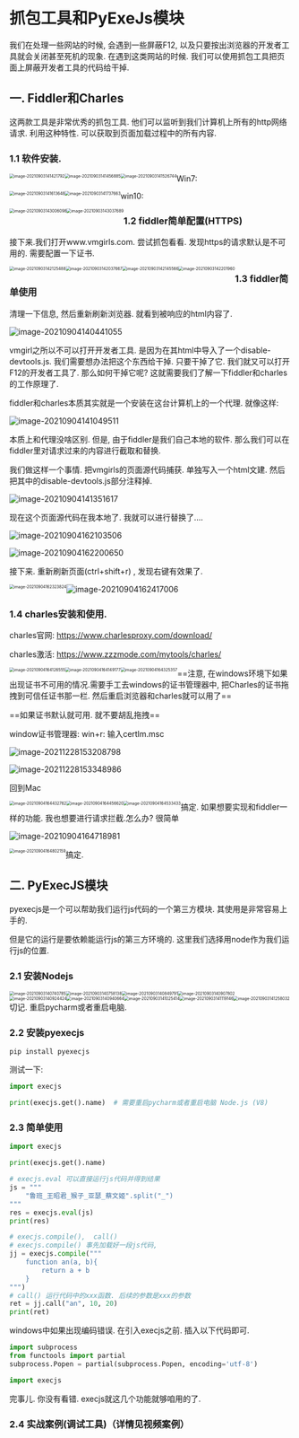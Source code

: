 # 抓包工具和PyExeJs模块



我们在处理一些网站的时候, 会遇到一些屏蔽F12, 以及只要按出浏览器的开发者工具就会关闭甚至死机的现象. 在遇到这类网站的时候. 我们可以使用抓包工具把页面上屏蔽开发者工具的代码给干掉. 



## 一. Fiddler和Charles

这两款工具是非常优秀的抓包工具. 他们可以监听到我们计算机上所有的http网络请求. 利用这种特性. 可以获取到页面加载过程中的所有内容. 

### 1.1  软件安装.

<img src="image-20210903141421792.png" alt="image-20210903141421792" style="zoom:50%;float:left;" />

<img src="image-20210903141456885.png" alt="image-20210903141456885" style="zoom:50%;float:left;" />

<img src="image-20210903141526744.png" alt="image-20210903141526744" style="zoom:50%;float:left;" />

Win7:

<img src="image-20210903141613648.png" alt="image-20210903141613648" style="zoom:50%;float:left;" />

<img src="image-20210903141737663.png" alt="image-20210903141737663" style="zoom:50%;float:left;" />

win10:

<img src="image-20210903143006098.png" alt="image-20210903143006098" style="zoom:50%;float:left;" />

<img src="image-20210903143037689.png" alt="image-20210903143037689" style="zoom:50%;float:left;" />



### 1.2 fiddler简单配置(HTTPS)

接下来.我们打开www.vmgirls.com. 尝试抓包看看. 发现https的请求默认是不可用的. 需要配置一下证书. 

<img src="image-20210903142125488.png" alt="image-20210903142125488" style="zoom:50%;float:left;" />

<img src="image-20210903142037667.png" alt="image-20210903142037667" style="zoom:50%;float:left;" />

<img src="image-20210903142145566.png" alt="image-20210903142145566" style="zoom:50%;float:left;" />

<img src="image-20210903142201960.png" alt="image-20210903142201960" style="zoom:50%;float:left;" />



### 1.3 fiddler简单使用

清理一下信息, 然后重新刷新浏览器. 就看到被响应的html内容了. 

![image-20210904140441055](image-20210904140441055.png)

vmgirl之所以不可以打开开发者工具. 是因为在其html中导入了一个disable-devtools.js. 我们需要想办法把这个东西给干掉.  只要干掉了它. 我们就又可以打开F12的开发者工具了. 那么如何干掉它呢?  这就需要我们了解一下fiddler和charles的工作原理了. 

fiddler和charles本质其实就是一个安装在这台计算机上的一个代理. 就像这样:

![image-20210904141049511](image-20210904141049511.png)

本质上和代理没啥区别. 但是, 由于fiddler是我们自己本地的软件. 那么我们可以在fiddler里对请求过来的内容进行截取和替换.

我们做这样一个事情. 把vmgirls的页面源代码捕获. 单独写入一个html文建. 然后把其中的disable-devtools.js部分注释掉. 

![image-20210904141351617](image-20210904141351617.png)

现在这个页面源代码在我本地了.  我就可以进行替换了....

![image-20210904162103506](image-20210904162103506.png)

![image-20210904162200650](image-20210904162200650.png)

接下来. 重新刷新页面(ctrl+shift+r) , 发现右键有效果了. 

<img src="image-20210904162323824.png" alt="image-20210904162323824" style="zoom:50%;float:left;" />

![image-20210904162417006](image-20210904162417006.png)



### 1.4 charles安装和使用.

charles官网: https://www.charlesproxy.com/download/

charles激活: https://www.zzzmode.com/mytools/charles/

<img src="image-20210904164126555.png" alt="image-20210904164126555" style="zoom:50%;float:left;" />

<img src="image-20210904164149177.png" alt="image-20210904164149177" style="zoom:50%;float:left;" />

<img src="image-20210904164325357.png" alt="image-20210904164325357" style="zoom:50%;float:left;" />



==注意, 在windows环境下如果出现证书不可用的情况.需要手工去windows的证书管理器中, 把Charles的证书拖拽到可信任证书那一栏. 然后重启浏览器和charles就可以用了==

==如果证书默认就可用. 就不要胡乱拖拽==

window证书管理器: win+r: 输入certlm.msc

![image-20211228153208798](image-20211228153208798.png)

![image-20211228153348986](image-20211228153348986.png)

回到Mac

<img src="image-20210904164432762.png" alt="image-20210904164432762" style="zoom:50%;float:left;" />

<img src="image-20210904164456620.png" alt="image-20210904164456620" style="zoom:50%;float:left;" />

<img src="image-20210904164533433.png" alt="image-20210904164533433" style="zoom:50%;float:left" />



搞定. 如果想要实现和fiddler一样的功能. 我也想要进行请求拦截.怎么办?  很简单

![image-20210904164718981](image-20210904164718981.png)

<img src="image-20210904164802159.png" alt="image-20210904164802159" style="zoom:50%;float:left;" />

搞定. 



## 二. PyExecJS模块

pyexecjs是一个可以帮助我们运行js代码的一个第三方模块.  其使用是非常容易上手的. 

但是它的运行是要依赖能运行js的第三方环境的. 这里我们选择用node作为我们运行js的位置. 

### 2.1 安装Nodejs

<img src="image-20210903140740785.png" alt="image-20210903140740785" style="zoom:50%;float:left;" />

<img src="image-20210903140758138.png" alt="image-20210903140758138" style="zoom:50%;float:left;" />

<img src="image-20210903140849791.png" alt="image-20210903140849791" style="zoom:50%;float:left;" />

<img src="image-20210903140907802.png" alt="image-20210903140907802" style="zoom:50%;float:left;" />

<img src="image-20210903140924424.png" alt="image-20210903140924424" style="zoom:50%;float:left;" />

<img src="image-20210903140940664.png" alt="image-20210903140940664" style="zoom:50%;float:left;" />

<img src="image-20210903141025414.png" alt="image-20210903141025414" style="zoom:50%;float:left;" />

<img src="image-20210903141119146.png" alt="image-20210903141119146" style="zoom:50%;float:left;" />

<img src="image-20210903141258032.png" alt="image-20210903141258032" style="zoom:50%;float:left;" />

切记. 重启pycharm或者重启电脑. 

### 2.2 安装pyexecjs

```
pip install pyexecjs
```

测试一下:

````python
import execjs

print(execjs.get().name)  # 需要重启pycharm或者重启电脑 Node.js (V8)
````

### 2.3 简单使用

```python
import execjs

print(execjs.get().name)

# execjs.eval 可以直接运行js代码并得到结果
js = """
    "鲁班_王昭君_猴子_亚瑟_蔡文姬".split("_")
"""
res = execjs.eval(js)
print(res)

# execjs.compile(),  call()
# execjs.compile() 事先加载好一段js代码,
jj = execjs.compile("""
    function an(a, b){
        return a + b    
    }
""")
# call() 运行代码中的xxx函数. 后续的参数是xxx的参数
ret = jj.call("an", 10, 20)
print(ret)
```

windows中如果出现编码错误. 在引入execjs之前. 插入以下代码即可.

```python
import subprocess
from functools import partial
subprocess.Popen = partial(subprocess.Popen, encoding='utf-8')

import execjs
```

完事儿.  你没有看错. execjs就这几个功能就够咱用的了. 



### 2.4 实战案例(调试工具)（详情见视频案例）

